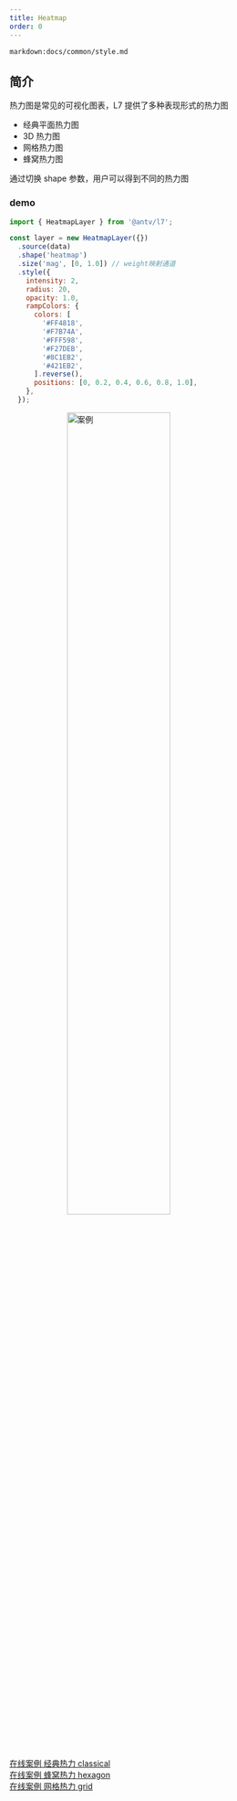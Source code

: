```yaml
---
title: Heatmap
order: 0
---
```


`markdown:docs/common/style.md`

## 简介

热力图是常见的可视化图表，L7 提供了多种表现形式的热力图

- 经典平面热力图
- 3D 热力图
- 网格热力图
- 蜂窝热力图

通过切换 shape 参数，用户可以得到不同的热力图

### demo

```javascript
import { HeatmapLayer } from '@antv/l7';

const layer = new HeatmapLayer({})
  .source(data)
  .shape('heatmap')
  .size('mag', [0, 1.0]) // weight映射通道
  .style({
    intensity: 2,
    radius: 20,
    opacity: 1.0,
    rampColors: {
      colors: [
        '#FF4818',
        '#F7B74A',
        '#FFF598',
        '#F27DEB',
        '#8C1EB2',
        '#421EB2',
      ].reverse(),
      positions: [0, 0.2, 0.4, 0.6, 0.8, 1.0],
    },
  });
```

<img width="60%" style="display: block;margin: 0 auto;" alt="案例" src='https://gw.alipayobjects.com/mdn/rms_816329/afts/img/A*UWhySqYeOqcAAAAAAAAAAAAAARQnAQ'>

[在线案例 经典热力 classical](../../../examples/heatmap/heatmap#heatmap)  
[在线案例 蜂窝热力 hexagon](../../../examples/heatmap/hexagon#light)  
[在线案例 网格热力 grid](/zh/examples/heatmap/grid#china)
